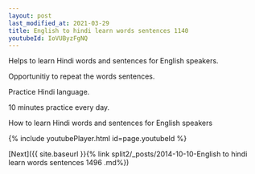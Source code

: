 ```yaml
---
layout: post
last_modified_at: 2021-03-29
title: English to hindi learn words sentences 1140 
youtubeId: IoVUByzFgNQ
---
```

 
 
Helps to learn Hindi words and sentences for English speakers.

Opportunitiy to repeat the words sentences. 

Practice Hindi language. 
 
10 minutes practice every day. 
 
How to learn Hindi words and sentences for English speakers 
 
{% include youtubePlayer.html id=page.youtubeId %}
 
 
[Next]({{ site.baseurl }}{% link  split2/_posts/2014-10-10-English to hindi learn words sentences 1496 .md%})
 

